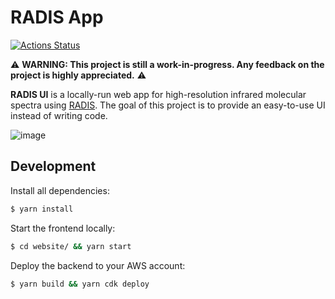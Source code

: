 # RADIS App

[![Actions Status](https://github.com/suzil/radis-ui/workflows/GH/badge.svg)](https://github.com/suzil/radis-ui/actions)

⚠️ **WARNING: This project is still a work-in-progress. Any feedback on the project is highly appreciated.** ⚠️

**RADIS UI** is a locally-run web app for high-resolution infrared molecular spectra using [RADIS](https://github.com/radis/radis). The goal of this project is to provide an easy-to-use UI instead of writing code.

![image](https://user-images.githubusercontent.com/16088743/103406077-b2457100-4b59-11eb-82c0-e4de027a91c4.png)

## Development

Install all dependencies:

```sh
$ yarn install
```

Start the frontend locally:

```sh
$ cd website/ && yarn start
```

Deploy the backend to your AWS account:

```sh
$ yarn build && yarn cdk deploy
```
